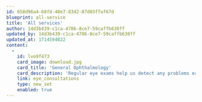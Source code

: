 ```yaml
---
id: 658d96a4-68fd-40e7-83d2-07d03ffaf67d
blueprint: all-service
title: 'All services'
author: 14d3b439-c1ca-4786-8ce7-59caffb630ff
updated_by: 14d3b439-c1ca-4786-8ce7-59caffb630ff
updated_at: 1714594822
content:
  -
    id: lvo9f473
    card_image: download.jpg
    card_title: 'General Ophthalmology'
    card_description: 'Regular eye exams help us detect any problems early and thus treat any arising diseases and condition with greater success.'
    link: eye_consultations
    type: new_set
    enabled: true
---
```

